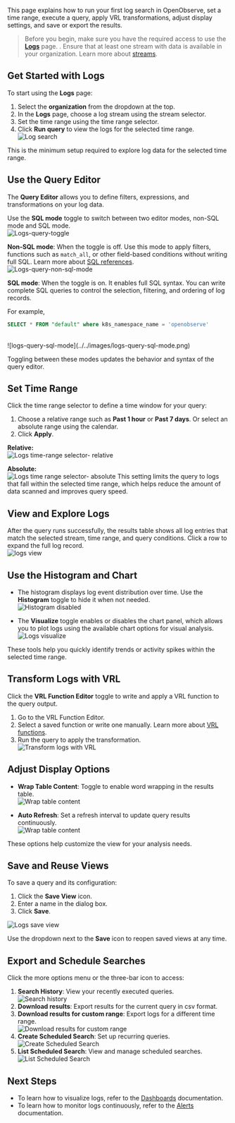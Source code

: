 This page explains how to run your first log search in OpenObserve, set a time range, execute a query, apply VRL transformations, adjust display settings, and save or export the results. 

> Before you begin, make sure you have the required access to use the [**Logs**](../../logs/) page. .
> Ensure that at least one stream with data is available in your organization. Learn more about [streams](../../streams/streams-in-openobserve). 

## Get Started with Logs
To start using the **Logs** page:

1. Select the **organization** from the dropdown at the top.
2. In the **Logs** page, choose a log stream using the stream selector.
3. Set the time range using the time range selector.
4. Click **Run query** to view the logs for the selected time range.<br>
![Log search](../../images/log-search-basic.gif)

This is the minimum setup required to explore log data for the selected time range. 


## Use the Query Editor
The **Query Editor** allows you to define filters, expressions, and transformations on your log data.

Use the **SQL mode** toggle to switch between two editor modes, non-SQL mode and SQL mode. <br>
![Logs-query-toggle](../../images/logs-query-mode-toggle.png)

**Non-SQL mode**: When the toggle is off. Use this mode to apply filters, functions such as `match_all`, or other field-based conditions without writing full SQL. Learn more about [SQL references](https://openobserve.ai/docs/sql_reference/). <br>
![Logs-query-non-sql-mode](../../images/logs-query-non-sql-mode.png) 

**SQL mode**: When the toggle is on. It enables full SQL syntax. You can write complete SQL queries to control the selection, filtering, and ordering of log records.

For example,

```sql
SELECT * FROM "default" where k8s_namespace_name = 'openobserve'
```
<br>
![logs-query-sql-mode](../../images/logs-query-sql-mode.png)

Toggling between these modes updates the behavior and syntax of the query editor.


## Set Time Range
Click the time range selector to define a time window for your query:

1. Choose a relative range such as **Past 1 hour** or **Past 7 days**. Or select an absolute range using the calendar. 
2. Click **Apply**. 

**Relative:** <br>
![Logs time-range selector- relative](../../images/logs-time-range-selector-relative.png)

**Absolute:**<br> 
![Logs time range selector- absolute](../../images/logs-time-range-selector-absolute.png)
This setting limits the query to logs that fall within the selected time range, which helps reduce the amount of data scanned and improves query speed.

## View and Explore Logs
After the query runs successfully, the results table shows all log entries that match the selected stream, time range, and query conditions.
Click a row to expand the full log record. <br>
![logs view](../../images/logs-view-row.png) 

## Use the Histogram and Chart
- The histogram displays log event distribution over time. Use the **Histogram** toggle to hide it when not needed. <br>
![Histogram disabled](../../images/logs-histogram-disable.png)

- The **Visualize** toggle enables or disables the chart panel, which allows you to plot logs using the available chart options for visual analysis. <br>
![Logs visualize](../../images/logs-visualize.png)

These tools help you quickly identify trends or activity spikes within the selected time range.


## Transform Logs with VRL
Click the **VRL Function Editor** toggle to write and apply a VRL function to the query output.

1. Go to the VRL Function Editor. 
2. Select a saved function or write one manually. Learn more about [VRL functions](https://openobserve.ai/docs/user-guide/functions/). 
3. Run the query to apply the transformation. <br>
![ Transform logs with VRL](../../images/logs-vrl-function.png)

## Adjust Display Options

- **Wrap Table Content**: Toggle to enable word wrapping in the results table.<br>
![Wrap table content](../../images/logs-wrap-table-content.png)

- **Auto Refresh**: Set a refresh interval to update query results continuously. <br>
![Wrap table content](../../images/logs-refresh.gif)

These options help customize the view for your analysis needs.


## Save and Reuse Views
To save a query and its configuration:

1. Click the **Save View** icon.
2. Enter a name in the dialog box.
3. Click **Save**.

![Logs save view](../../images/logs-save-view.png)

Use the dropdown next to the **Save** icon to reopen saved views at any time.

## Export and Schedule Searches

Click the more options menu or the three-bar icon to access:

1. **Search History**: View your recently executed queries. <br>
![Search history](../../images/logs-search-history.png)
2. **Download results**: Export results for the current query in csv format. 
3. **Download results for custom range**: Export logs for a different time range. <br>
![Download results for custom range](../../images/logs-download-results-for-custom-range.png) 
4. **Create Scheduled Search**: Set up recurring queries. <br>
![Create Scheduled Search](../../images/logs-setting-scheduled-search.png) 
5. **List Scheduled Search**: View and manage scheduled searches. <br>
![List Scheduled Search](../../images/logs-scheduled-search-list.png) 

## Next Steps

- To learn how to visualize logs, refer to the [Dashboards](../dashboards/index/) documentation. 
- To learn how to monitor logs continuously, refer to the [Alerts](../alerts/index/) documentation. 

